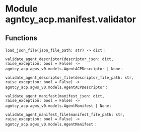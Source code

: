 Module agntcy_acp.manifest.validator
====================================

Functions
---------

`load_json_file(json_file_path: str) ‑> dict`
:   

`validate_agent_descriptor(descriptor_json: dict, raise_exception: bool = False) ‑> agntcy_acp.agws_v0.models.AgentACPDescriptor | None`
:   

`validate_agent_descriptor_file(descriptor_file_path: str, raise_exception: bool = False) ‑> agntcy_acp.agws_v0.models.AgentACPDescriptor`
:   

`validate_agent_manifest(manifest_json: dict, raise_exception: bool = False) ‑> agntcy_acp.agws_v0.models.AgentManifest | None`
:   

`validate_agent_manifest_file(manifest_file_path: str, raise_exception: bool = False) ‑> agntcy_acp.agws_v0.models.AgentManifest`
: